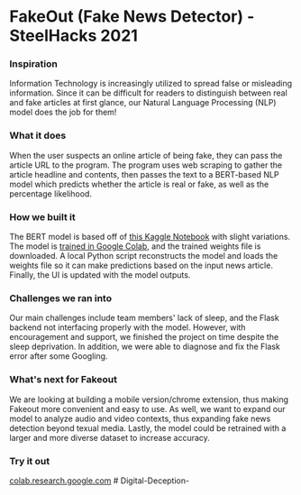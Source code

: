 # FakeOut (Fake News Detector) - SteelHacks 2021

### Inspiration
Information Technology is increasingly utilized to spread false or misleading information. Since it can be difficult for readers to distinguish between real and fake articles at first glance, our Natural Language Processing (NLP) model does the job for them!

### What it does
When the user suspects an online article of being fake, they can pass the article URL to the program. The program uses web scraping to gather the article headline and contents, then passes the text to a BERT-based NLP model which predicts whether the article is real or fake, as well as the percentage likelihood.

### How we built it
The BERT model is based off of [this Kaggle Notebook](https://www.kaggle.com/clmentbisaillon/classifying-fake-news-with-bert) with slight variations. The model is [trained in Google Colab](https://colab.research.google.com/drive/1LVZtft0NidYrTJdpysa9cCNhU3G4Fj6G?usp=sharing), and the trained weights file is downloaded. A local Python script reconstructs the model and loads the weights file so it can make predictions based on the input news article. Finally, the UI is updated with the model outputs.

### Challenges we ran into
Our main challenges include team members' lack of sleep, and the Flask backend not interfacing properly with the model. However, with encouragement and support, we finished the project on time despite the sleep deprivation. In addition, we were able to diagnose and fix the Flask error after some Googling.

### What's next for Fakeout
We are looking at building a mobile version/chrome extension, thus making Fakeout more convenient and easy to use. As well, we want to expand our model to analyze audio and video contexts, thus expanding fake news detection beyond texual media. Lastly, the model could be retrained with a larger and more diverse dataset to increase accuracy.

### Try it out
[colab.research.google.com](https://colab.research.google.com/drive/14GiG6cYyRh9AkCfvj7ceseL2DMTi2B7_?usp=sharing)
#   D i g i t a l - D e c e p t i o n -  
 